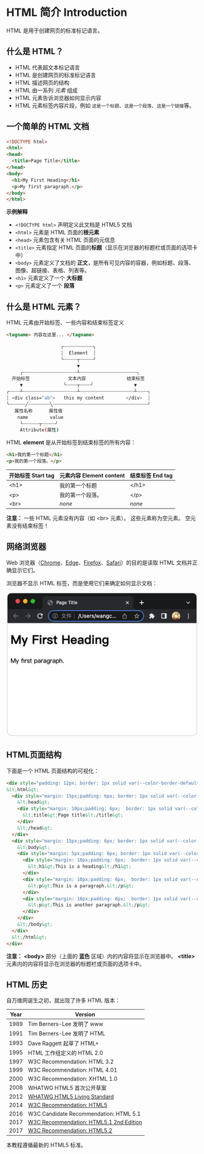 HTML 简介 Introduction
===

HTML 是用于创建网页的标准标记语言。

## 什么是 HTML？

* HTML 代表超文本标记语言
* HTML 是创建网页的标准标记语言
* HTML 描述网页的结构
* HTML 由一系列 _元素_ 组成
* HTML 元素告诉浏览器如何显示内容
* HTML 元素标签内容片段，例如 `这是一个标题`、`这是一个段落`、`这是一个链接`等。

## 一个简单的 HTML 文档

```html idoc:preview:iframe
<!DOCTYPE html>
<html>
<head>
  <title>Page Title</title>
</head>
<body>
  <h1>My First Heading</h1>
  <p>My first paragraph.</p>
</body>
</html>
```

**示例解释**

* `<!DOCTYPE html>` 声明定义此文档是 HTML5 文档
* `<html>` 元素是 HTML 页面的**根元素**
* `<head>` 元素包含有关 HTML 页面的元信息
* `<title>` 元素指定 HTML 页面的**标题**（显示在浏览器的标题栏或页面的选项卡中）
* `<body>` 元素定义了文档的 **正文**，是所有可见内容的容器，例如标题、段落、图像、超链接、表格、列表等。
* `<h1>` 元素定义了一个 **大标题**
* `<p>` 元素定义了一个 **段落**

## 什么是 HTML 元素？

HTML 元素由开始标签、一些内容和结束标签定义

```html
<tagname> 内容在这里... </tagname>
```

```bash
                    ╭┈┈┈┈┈┈┈┈┈┈┈╮
                    ┆  Element  ┆
                    ╰┈┈┈┈┈┬┈┈┈┈┈╯
                          ▼ 
     ╭┈┈┈┈┈┈┈┈┈┈┈┈┈┈┈┈┈┈┈┈┴┈┈┈┈┈┈┈┈┈┈┈┈┈┈┈┈┈┈┈┈┈╮
  开始标签              文本内容               结束标签
     ▼               ╰┈┈┈┈┬┈┈┈┈╯               ▼
╭┈┈┈┈┴┈┈┈┈┈┈┈┈┈┈┈┈┈┈┈┈┈┈┈┈┴┈┈┈┈┈┈┈┈┈┈┈┈┈┈┈┈┈┈┈┈┴┈┈┈┈╮
┆ <div class="ab">   this my content        </div>  ┆
╰┈┈┈┈┈┈╱┈┈┈┈┈┈┈┈╲┈┈┈┈┈┈┈┈┈┈┈┈┈┈┈┈┈┈┈┈┈┈┈┈┈┈┈┈┈┈┈┈┈┈┈╯
   属性名称      属性值
    name        value
     ╰┈┈┈┈┈┈┬┈┈┈┈┈╯
     Attribute(属性)
```

HTML **element** 是从开始标签到结束标签的所有内容：

```html
<h1>我的第一个标题</h1>
<p>我的第一个段落。</p>
```

| 开始标签 Start tag | 元素内容 Element content | 结束标签 End tag |
| --------- | ------------------- | ------- |
| \<h1> | 我的第一个标题    | \</h1>  |
| \<p>  | 我的第一个段落。  | \</p> |
| \<br> | *none* | *none*  |

**注意：** 一些 HTML 元素没有内容（如 \<br> 元素）。 这些元素称为空元素。 空元素没有结束标签！

## 网络浏览器

Web 浏览器（[Chrome](https://www.google.cn/chrome/index.html)、[Edge](https://www.microsoft.com/zh-cn/edge)、[Firefox](http://www.firefox.com.cn/)、[Safari](https://www.apple.com/safari/)）的目的是读取 HTML 文档并正确显示它们。

浏览器不显示 HTML 标签，而是使用它们来确定如何显示文档：

![View in Browser](../assets/chrome_first_example.png)
<!--rehype:style=max-width: 520px;-->

## HTML页面结构

下面是一个 HTML 页面结构的可视化：

```html idoc:preview
<div style="padding: 12px; border: 1px solid var(--color-border-default); background: var(--color-canvas-subtle);">
&lt;html&gt;
  <div style="margin: 15px;padding: 6px; border: 1px solid var(--color-border-default);">
    &lt;head&gt;
    <div style="margin: 10px;padding: 6px;  border: 1px solid var(--color-border-default);">
      &lt;title&gt;Page title&lt;/title&gt;
    </div>
    &lt;/head&gt;
  </div>
  <div style="margin: 15px;padding: 6px; border: 1px solid var(--color-border-default);">
    &lt;body&gt;
    <div style="margin: 5px;padding: 6px; border: 1px solid var(--color-border-default);background: var(--color-accent-fg);">
      <div style="margin: 10px;padding: 6px;  border: 1px solid var(--color-border-default);">
        &lt;h1&gt;This is a heading&lt;/h1&gt;
      </div>
      <div style="margin: 10px;padding: 6px;  border: 1px solid var(--color-border-default);">
        &lt;p&gt;This is a paragraph.&lt;/p&gt;
      </div>
      <div style="margin: 10px;padding: 6px;  border: 1px solid var(--color-border-default);">
        &lt;p&gt;This is another paragraph.&lt;/p&gt;
      </div>
    </div>
    &lt;/body&gt;
  </div>
  &lt;/html&gt;
</div>
```

**注意：** **\<body>** 部分（上面的 **蓝色**<!--rehype:style=color: blue;--> 区域）内的内容将显示在浏览器中。 **\<title>** 元素内的内容将显示在浏览器的标题栏或页面的选项卡中。

## HTML 历史

自万维网诞生之初，就出现了许多 HTML 版本：

| Year | Version |
| ---- | ---- |
| 1989 | Tim Berners-Lee 发明了 www                                            |
| 1991 | Tim Berners-Lee 发明了 HTML                                           |
| 1993 | Dave Raggett 起草了 HTML+                                              |
| 1995 | HTML 工作组定义的 HTML 2.0                                     |
| 1997 | W3C Recommendation: HTML 3.2                                            |
| 1999 | W3C Recommendation: HTML 4.01                                           |
| 2000 | W3C Recommendation: XHTML 1.0                                           |
| 2008 | WHATWG HTML5 首次公开草案                                         |
| 2012 | [WHATWG HTML5 Living Standard](http://whatwg.org/html/)                 |
| 2014 | [W3C Recommendation: HTML5](http://www.w3.org/TR/html5/)                |
| 2016 | W3C Candidate Recommendation: HTML 5.1                                  |
| 2017 | [W3C Recommendation: HTML5.1 2nd Edition](http://www.w3.org/TR/html51/) |
| 2017 | [W3C Recommendation: HTML5.2](http://www.w3.org/TR/html52/)             |

本教程遵循最新的 HTML5 标准。
